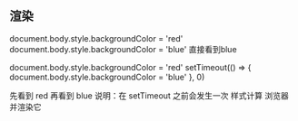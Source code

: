 ## 渲染
document.body.style.backgroundColor = 'red'
document.body.style.backgroundColor = 'blue'
直接看到blue

document.body.style.backgroundColor = 'red'
setTimeout(() => {
  document.body.style.backgroundColor = 'blue'
}, 0)

先看到 red
再看到 blue
说明：在 setTimeout 之前会发生一次  样式计算  浏览器并渲染它